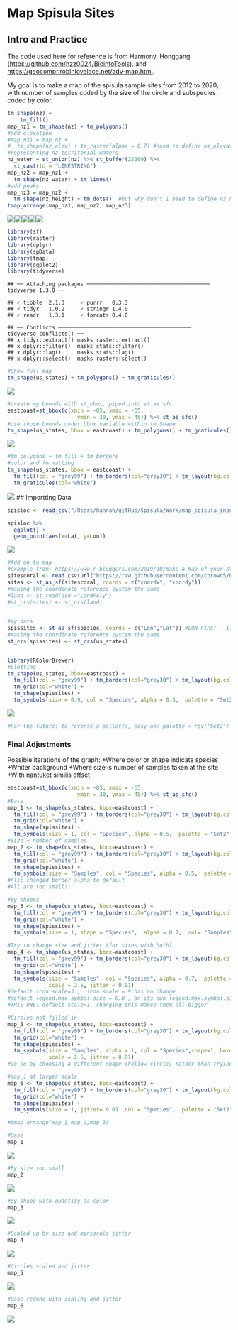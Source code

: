 Map Spisula Sites
================

## Intro and Practice

The code used here for reference is from Harmony, Honggang
(<https://github.com/hzz0024/BioinfoTools>), and
<https://geocompr.robinlovelace.net/adv-map.html>.

My goal is to make a map of the spisula sample sites from 2012 to 2020,
with number of samples coded by the size of the circle and subspecies
coded by color.

``` r
tm_shape(nz) +
    tm_fill() 
map_nz1 = tm_shape(nz) + tm_polygons()
#add elevation
#map_nz1 = map_nz +
#  tm_shape(nz_elev) + tm_raster(alpha = 0.7) #need to define nz_elevation
#representing nz territorial waters
nz_water = st_union(nz) %>% st_buffer(22200) %>% 
  st_cast(to = "LINESTRING")
map_nz2 = map_nz1 +
  tm_shape(nz_water) + tm_lines()
#add peaks
map_nz3 = map_nz2 +
  tm_shape(nz_height) + tm_dots()  #but why don't I need to define nz_height
tmap_arrange(map_nz1, map_nz2, map_nz3)
```

![](Spisula_Map_QReport_2020_Dec_files/figure-gfm/regional-1.png)<!-- -->![](Spisula_Map_QReport_2020_Dec_files/figure-gfm/regional-2.png)<!-- -->![](Spisula_Map_QReport_2020_Dec_files/figure-gfm/regional-3.png)<!-- -->![](Spisula_Map_QReport_2020_Dec_files/figure-gfm/regional-4.png)<!-- -->![](Spisula_Map_QReport_2020_Dec_files/figure-gfm/regional-5.png)<!-- -->

``` r
library(sf)
library(raster)
library(dplyr)
library(spData)
library(tmap)
library(ggplot2)
library(tidyverse)
```

    ## ── Attaching packages ─────────────────────────────────────── tidyverse 1.3.0 ──

    ## ✓ tibble  2.1.3     ✓ purrr   0.3.3
    ## ✓ tidyr   1.0.2     ✓ stringr 1.4.0
    ## ✓ readr   1.3.1     ✓ forcats 0.4.0

    ## ── Conflicts ────────────────────────────────────────── tidyverse_conflicts() ──
    ## x tidyr::extract() masks raster::extract()
    ## x dplyr::filter()  masks stats::filter()
    ## x dplyr::lag()     masks stats::lag()
    ## x dplyr::select()  masks raster::select()

``` r
#Show full map
tm_shape(us_states) + tm_polygons() + tm_graticules() 
```

![](Spisula_Map_QReport_2020_Dec_files/figure-gfm/formatit-1.png)<!-- -->

``` r
#create my bounds with st_bbox, piped into st as sfc
eastcoast=st_bbox(c(xmin = -85, xmax = -65,
                      ymin = 30, ymax = 45)) %>% st_as_sfc()
#use those bounds under bbox variable within tm_Shape
tm_shape(us_states, bbox = eastcoast) + tm_polygons() + tm_graticules() 
```

![](Spisula_Map_QReport_2020_Dec_files/figure-gfm/formatit-2.png)<!-- -->

``` r
#tm_polygons = tm_fill + tm_borders
#color and formatting
tm_shape(us_states, bbox = eastcoast) +  
  tm_fill(col = "grey99") + tm_borders(col="grey30") + tm_layout(bg.color = "grey90") +
  tm_graticules(col="white")
```

![](Spisula_Map_QReport_2020_Dec_files/figure-gfm/formatit-3.png)<!-- -->
\#\# Importting
Data

``` r
spisloc <- read_csv("/Users/hannah/gitHub/Spisula/Work/map_spisula_input.csv")

spisloc %>%
  ggplot() +
  geom_point(aes(x=Lat, y=Lon))
```

![](Spisula_Map_QReport_2020_Dec_files/figure-gfm/importdata-1.png)<!-- -->

``` r
#Add on to map
#example from: https://www.r-bloggers.com/2019/10/make-a-map-of-your-study-site-with-tmap/
sitescoral <- read.csv(url("https://raw.githubusercontent.com/cbrown5/BenthicLatent/master/data-raw/JuvUVCSites_with_ReefTypes_16Jun2016.csv"))
sites <- st_as_sf(sitescoral, coords = c("coordx", "coordy"))
#making the coordinate reference system the same
#land <- st_read(dsn ="LandPoly")
#st_crs(sites) <- st_crs(land)

  
#my data
spissites <- st_as_sf(spisloc, coords = c("Lon","Lat")) #LON FIRST - if confused, view whole world
#making the coordinate reference system the same
st_crs(spissites) <- st_crs(us_states)


library(RColorBrewer)
#plotting
tm_shape(us_states, bbox=eastcoast) +  
  tm_fill(col = "grey99") + tm_borders(col="grey30") + tm_layout(bg.color = "grey90") +
  tm_grid(col="white") +
  tm_shape(spissites) +  
  tm_symbols(size = 0.9, col = "Species", alpha = 0.5,  palette = "Set2") 
```

![](Spisula_Map_QReport_2020_Dec_files/figure-gfm/importdata-2.png)<!-- -->

``` r
#For the future: to reverse a pallette, easy as: palette = rev("Set2")
```

### Final Adjustments

Possible iterations of the graph: +Where color or shape indicate species
+Whiter background +Where size is number of samples taken at the site
+With nantuket similis offset

``` r
eastcoast=st_bbox(c(xmin = -85, xmax = -65,
                      ymin = 30, ymax = 45)) %>% st_as_sfc()
#Base
map_1 <- tm_shape(us_states, bbox=eastcoast) +  
  tm_fill(col = "grey99") + tm_borders(col="grey30") + tm_layout(bg.color = "grey90") +
  tm_grid(col="white") +
  tm_shape(spissites) +  
  tm_symbols(size = 1, col = "Species", alpha = 0.5,  palette = "Set2", border.alpha = 0.2)
#Size = number of samples
map_2 <- tm_shape(us_states, bbox=eastcoast) +  
  tm_fill(col = "grey99") + tm_borders(col="grey30") + tm_layout(bg.color = "grey90") +
  tm_grid(col="white") +
  tm_shape(spissites) +  
  tm_symbols(size = "Samples", col = "Species", alpha = 0.5,  palette = "Set2", border.alpha = NA)
#Also changed border alpha to default
#All are too small!!

#By shapes
map_3 <- tm_shape(us_states, bbox=eastcoast) +  
  tm_fill(col = "grey99") + tm_borders(col="grey30") + tm_layout(bg.color = "grey90") +
  tm_grid(col="white") +
  tm_shape(spissites) +  
  tm_symbols(size = 1, shape = "Species",  alpha = 0.7,  col= "Samples", palette = "Reds")

#Try to change size and jitter (for sites with both)
map_4 <- tm_shape(us_states, bbox=eastcoast) +  
  tm_fill(col = "grey99") + tm_borders(col="grey30") + tm_layout(bg.color = "grey90") +
  tm_grid(col="white") +
  tm_shape(spissites) +  
  tm_symbols(size = "Samples", col = "Species", alpha = 0.7,  palette = "Set2",
             scale = 2.5, jitter = 0.01) 
#default icon.scale=3 ,  icon.scale = 9 has no change
#default legend.max.symbol.size = 0.8 , on its own legend.max.symbol.size = 3 has no effect
#THIS ONE: default scale=1, changing this makes them all bigger

#Circles not filled in
map_5 <- tm_shape(us_states, bbox=eastcoast) +  
  tm_fill(col = "grey99") + tm_borders(col="grey30") + tm_layout(bg.color = "grey90") +
  tm_grid(col="white") +
  tm_shape(spissites) +  
  tm_symbols(size = "Samples", alpha = 1, col = "Species",shape=1, border.lwd = 2, palette = "Set2",
             scale = 2.5, jitter = 0.01) 
#Do so by choosing a different shape (hollow circle) rather than trying to set border color to variable

#map_1 at larger scale
map_6 <- tm_shape(us_states, bbox=eastcoast) +  
  tm_fill(col = "grey99") + tm_borders(col="grey30") + tm_layout(bg.color = "grey90") +
  tm_grid(col="white") +
  tm_shape(spissites) +  
  tm_symbols(size = 1, jitter= 0.01 ,col = "Species",  palette = "Set2",alpha = 0.6,border.lwd = 0.7,  border.alpha = 0.5, scale = 1.5)

#tmap_arrange(map_1,map_2,map_3)

#Base
map_1
```

![](Spisula_Map_QReport_2020_Dec_files/figure-gfm/finaladjust-1.png)<!-- -->

``` r
#By size too small
map_2
```

![](Spisula_Map_QReport_2020_Dec_files/figure-gfm/finaladjust-2.png)<!-- -->

``` r
#By shape with quantity as color
map_3
```

![](Spisula_Map_QReport_2020_Dec_files/figure-gfm/finaladjust-3.png)<!-- -->

``` r
#Scaled up by size and miniscule jitter
map_4
```

![](Spisula_Map_QReport_2020_Dec_files/figure-gfm/finaladjust-4.png)<!-- -->

``` r
#Circles scaled and jitter
map_5
```

![](Spisula_Map_QReport_2020_Dec_files/figure-gfm/finaladjust-5.png)<!-- -->

``` r
#Base redone with scaling and jitter
map_6
```

![](Spisula_Map_QReport_2020_Dec_files/figure-gfm/finaladjust-6.png)<!-- -->
